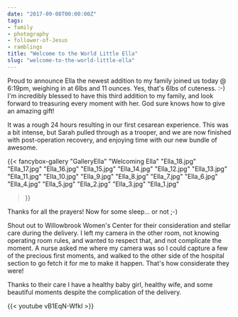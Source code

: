 ```yaml
---
date: "2017-09-08T00:00:00Z"
tags:
- family
- photography
- follower-of-Jesus
- ramblings
title: "Welcome to the World Little Ella"
slug: "welcome-to-the-world-little-ella"
---
```


Proud to announce Ella the newest addition to my family joined us today @ 6:19pm, weighing in at 6lbs and 11 ounces. Yes, that's 6lbs of cuteness. :-) I'm incredibly blessed to have this third addition to my family, and look forward to treasuring every moment with her. God sure knows how to give an amazing gift!

It was a rough 24 hours resulting in our first cesarean experience. This was a bit intense, but Sarah pulled through as a trooper, and we are now finished with post-operation recovery, and enjoying time with our new bundle of awesome.

<!-- {% include gallery caption="Welcome to the World Little Ella" %} -->

{{< fancybox-gallery
    "GalleryElla"
    "Welcoming Ella"
    "Ella_18.jpg"
    "Ella_17.jpg"
    "Ella_16.jpg"
    "Ella_15.jpg"
    "Ella_14.jpg"
    "Ella_12.jpg"
    "Ella_13.jpg"
    "Ella_11.jpg"
    "Ella_10.jpg"
    "Ella_9.jpg"
    "Ella_8.jpg"
    "Ella_7.jpg"
    "Ella_6.jpg"
    "Ella_4.jpg"
    "Ella_5.jpg"
    "Ella_2.jpg"
    "Ella_3.jpg"
    "Ella_1.jpg"
>}}


Thanks for all the prayers!
Now for some sleep... or not ;-)

Shout out to Willowbrook Women's Center for their consideration and stellar care during the delivery. I left my camera in the other room, not knowing operating room rules, and wanted to respect that, and not complicate the moment. A nurse asked me where my camera was so I could capture a few of the precious first moments, and walked to the other side of the hospital section to go fetch it for me to make it happen. That's how considerate they were!

Thanks to their care I have a healthy baby girl, healthy wife, and some beautiful moments despite the complication of the delivery.


{{< youtube vB1EqN-WfkI >}}